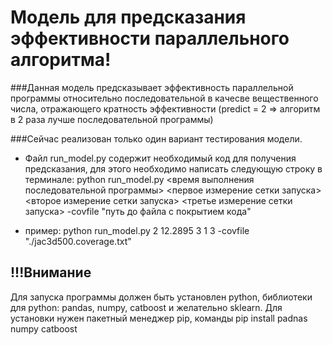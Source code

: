 <h1>Модель для предсказания эффективности параллельного алгоритма!</h1>
###Данная модель предсказывает эффективность параллельной программы относительно последовательной в качесве вещественного числа, отражающего кратность эффективности (predict = 2 => алгоритм в 2 раза лучше последовательной программы)

###Сейчас реализован только один вариант тестирования модели.
- Файл run_model.py содержит необходимый код для получения предсказания, для этого необходимо написать следующую строку в терминале:
python run_model.py <threads> <время выполнения последовательной программы> <первое измерение сетки запуска> <второе измерение сетки запуска> <третье измерение сетки запуска> -covfile "путь до файла с покрытием кода"

- пример:
python run_model.py 2 12.2895 3 1 3 -covfile "./jac3d500.coverage.txt"

<h2>!!!Внимание</h2>
Для запуска программы должен быть установлен python, библиотеки для python: pandas, numpy, catboost и желательно sklearn.
Для установки нужен пакетный менеджер pip, команды pip install padnas numpy catboost

